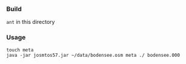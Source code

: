 ### Build

```ant```
in this directory

### Usage

```
touch meta
java -jar josmtos57.jar ~/data/bodensee.osm meta ./ bodensee.000

```
